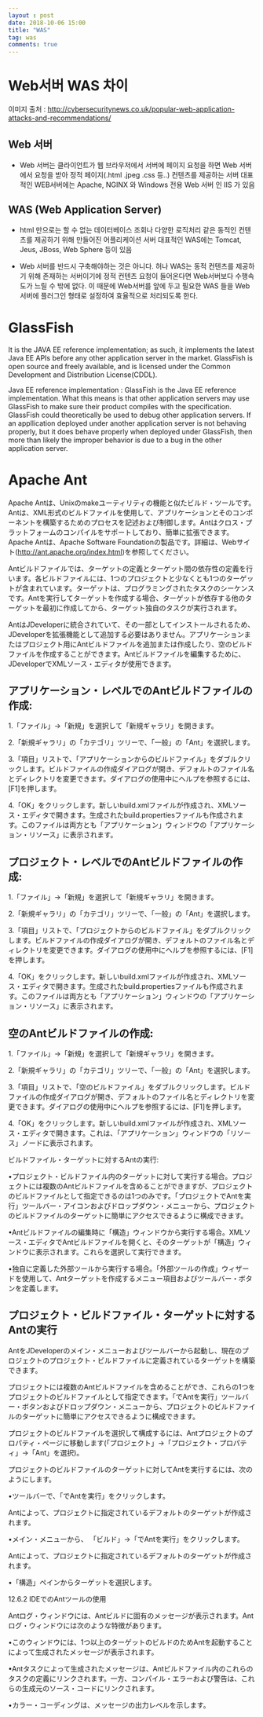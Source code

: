 ```yaml
---
layout : post
date: 2018-10-06 15:00
title: "WAS"
tag: was
comments: true
---
```


# Web서버  WAS 차이

이미지 출처 : http://cybersecuritynews.co.uk/popular-web-application-attacks-and-recommendations/

## Web 서버

* Web 서버는  클라이언트가 웹 브라우저에서 서버에 페이지 요청을 하면 Web 서버에서 요청을 받아 정적 페이지(.html .jpeg .css 등..) 컨텐츠를 제공하는 서버
대표적인 WEB서버에는  Apache, NGINX 와 Windows 전용 Web 서버 인  IIS 가 있음

## WAS (Web Application Server)

* html 만으로는 할 수 없는 데이터베이스 조회나 다양한 로직처리 같은 동적인 컨텐츠를 제공하기 위해 만들어진 어플리케이션 서버
대표적인 WAS에는 Tomcat, Jeus, JBoss, Web Sphere 등이 있음

* Web 서버를 반드시 구축해야하는 것은 아니다. 허나 WAS는 동적 컨텐츠를 제공하기 위해 존재하는 서버이기에 정적 컨텐츠 요청이 들어온다면 Web서버보다 수행속도가 느릴 수 밖에 없다.
이 때문에 Web서버를 앞에 두고 필요한 WAS 들을 Web서버에 플러그인 형태로 설정하여 효율적으로 처리되도록 한다.

# GlassFish

It is the JAVA EE reference implementation; as such, it implements the latest Java EE APIs before any other application server in the market.
GlassFish is open source and freely available, and is licensed under the Common Development and Distribution License(CDDL).


Java EE reference implementation : GlassFish is the Java EE reference implementation. What this means is that other application servers may use GlassFish to make sure their product compiles with the specification. GlassFish could theoretically be used to debug other application servers. If an appllication deployed under another application server is not behaving properly, but it does behave properly when deployed under GlassFish, then more than likely the improper behavior is due to a bug in the other application server.


# Apache Ant

Apache Antは、Unixのmakeユーティリティの機能と似たビルド・ツールです。Antは、XML形式のビルドファイルを使用して、アプリケーションとそのコンポーネントを構築するためのプロセスを記述および制御します。Antはクロス・プラットフォームのコンパイルをサポートしており、簡単に拡張できます。Apache Antは、Apache Software Foundationの製品です。詳細は、Webサイト(http://ant.apache.org/index.html)を参照してください。

Antビルドファイルでは、ターゲットの定義とターゲット間の依存性の定義を行います。各ビルドファイルには、1つのプロジェクトと少なくとも1つのターゲットが含まれています。ターゲットは、プログラミングされたタスクのシーケンスです。Antを実行してターゲットを作成する場合、ターゲットが依存する他のターゲットを最初に作成してから、ターゲット独自のタスクが実行されます。

AntはJDeveloperに統合されていて、その一部としてインストールされるため、JDeveloperを拡張機能として追加する必要はありません。アプリケーションまたはプロジェクト用にAntビルドファイルを追加または作成したり、空のビルドファイルを作成することができます。Antビルドファイルを編集するために、JDeveloperでXMLソース・エディタが使用できます。

## アプリケーション・レベルでのAntビルドファイルの作成:

1.「ファイル」→「新規」を選択して「新規ギャラリ」を開きます。


2.「新規ギャラリ」の「カテゴリ」ツリーで、「一般」の「Ant」を選択します。


3.「項目」リストで、「アプリケーションからのビルドファイル」をダブルクリックします。ビルドファイルの作成ダイアログが開き、デフォルトのファイル名とディレクトリを変更できます。ダイアログの使用中にヘルプを参照するには、[F1]を押します。


4.「OK」をクリックします。新しいbuild.xmlファイルが作成され、XMLソース・エディタで開きます。生成されたbuild.propertiesファイルも作成されます。このファイルは両方とも「アプリケーション」ウィンドウの「アプリケーション・リソース」に表示されます。


## プロジェクト・レベルでのAntビルドファイルの作成:

1.「ファイル」→「新規」を選択して「新規ギャラリ」を開きます。


2.「新規ギャラリ」の「カテゴリ」ツリーで、「一般」の「Ant」を選択します。


3.「項目」リストで、「プロジェクトからのビルドファイル」をダブルクリックします。ビルドファイルの作成ダイアログが開き、デフォルトのファイル名とディレクトリを変更できます。ダイアログの使用中にヘルプを参照するには、[F1]を押します。


4.「OK」をクリックします。新しいbuild.xmlファイルが作成され、XMLソース・エディタで開きます。生成されたbuild.propertiesファイルも作成されます。このファイルは両方とも「アプリケーション」ウィンドウの「アプリケーション・リソース」に表示されます。


## 空のAntビルドファイルの作成:

1.「ファイル」→「新規」を選択して「新規ギャラリ」を開きます。


2.「新規ギャラリ」の「カテゴリ」ツリーで、「一般」の「Ant」を選択します。


3.「項目」リストで、「空のビルドファイル」をダブルクリックします。ビルドファイルの作成ダイアログが開き、デフォルトのファイル名とディレクトリを変更できます。ダイアログの使用中にヘルプを参照するには、[F1]を押します。


4.「OK」をクリックします。新しいbuild.xmlファイルが作成され、XMLソース・エディタで開きます。これは、「アプリケーション」ウィンドウの「リソース」ノードに表示されます。


ビルドファイル・ターゲットに対するAntの実行:

•プロジェクト・ビルドファイル内のターゲットに対して実行する場合。プロジェクトには複数のAntビルドファイルを含めることができますが、プロジェクトのビルドファイルとして指定できるのは1つのみです。「プロジェクトでAntを実行」ツールバー・アイコンおよびドロップダウン・メニューから、プロジェクトのビルドファイルのターゲットに簡単にアクセスできるように構成できます。


•Antビルドファイルの編集時に「構造」ウィンドウから実行する場合。XMLソース・エディタでAntビルドファイルを開くと、そのターゲットが「構造」ウィンドウに表示されます。これらを選択して実行できます。


•独自に定義した外部ツールから実行する場合。「外部ツールの作成」ウィザードを使用して、Antターゲットを作成するメニュー項目およびツールバー・ボタンを定義します。



## プロジェクト・ビルドファイル・ターゲットに対するAntの実行

AntをJDeveloperのメイン・メニューおよびツールバーから起動し、現在のプロジェクトのプロジェクト・ビルドファイルに定義されているターゲットを構築できます。

プロジェクトには複数のAntビルドファイルを含めることができ、これらの1つをプロジェクトのビルドファイルとして指定できます。「<project>でAntを実行」ツールバー・ボタンおよびドロップダウン・メニューから、プロジェクトのビルドファイルのターゲットに簡単にアクセスできるように構成できます。

プロジェクトのビルドファイルを選択して構成するには、Antプロジェクトのプロパティ・ページに移動します(「プロジェクト」→「プロジェクト・プロパティ」→「Ant」を選択)。

プロジェクトのビルドファイルのターゲットに対してAntを実行するには、次のようにします。

•ツールバーで、「<project>でAntを実行」をクリックします。

Antによって、プロジェクトに指定されているデフォルトのターゲットが作成されます。


•メイン・メニューから、 「ビルド」→「<project>でAntを実行」をクリックします。

Antによって、プロジェクトに指定されているデフォルトのターゲットが作成されます。


•「構造」ペインからターゲットを選択します。



12.6.2 IDEでのAntツールの使用

Antログ・ウィンドウには、Antビルドに固有のメッセージが表示されます。Antログ・ウィンドウには次のような特徴があります。

•このウィンドウには、1つ以上のターゲットのビルドのためAntを起動することによって生成されたメッセージが表示されます。


•Antタスクによって生成されたメッセージは、Antビルドファイル内のこれらのタスクの定義にリンクされます。一方、コンパイル・エラーおよび警告は、これらの生成元のソース・コードにリンクされます。


•カラー・コーディングは、メッセージの出力レベルを示します。
